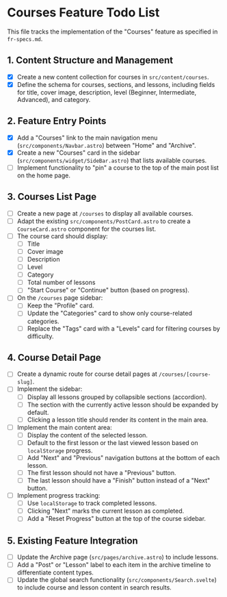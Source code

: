 # Courses Feature Todo List

This file tracks the implementation of the "Courses" feature as specified in `fr-specs.md`.

## 1. Content Structure and Management
- [x] Create a new content collection for courses in `src/content/courses`.
- [x] Define the schema for courses, sections, and lessons, including fields for title, cover image, description, level (Beginner, Intermediate, Advanced), and category.

## 2. Feature Entry Points
- [x] Add a "Courses" link to the main navigation menu (`src/components/Navbar.astro`) between "Home" and "Archive".
- [x] Create a new "Courses" card in the sidebar (`src/components/widget/SideBar.astro`) that lists available courses.
- [ ] Implement functionality to "pin" a course to the top of the main post list on the home page.

## 3. Courses List Page
- [ ] Create a new page at `/courses` to display all available courses.
- [ ] Adapt the existing `src/components/PostCard.astro` to create a `CourseCard.astro` component for the courses list.
- [ ] The course card should display:
    - [ ] Title
    - [ ] Cover image
    - [ ] Description
    - [ ] Level
    - [ ] Category
    - [ ] Total number of lessons
    - [ ] "Start Course" or "Continue" button (based on progress).
- [ ] On the `/courses` page sidebar:
    - [ ] Keep the "Profile" card.
    - [ ] Update the "Categories" card to show only course-related categories.
    - [ ] Replace the "Tags" card with a "Levels" card for filtering courses by difficulty.

## 4. Course Detail Page
- [ ] Create a dynamic route for course detail pages at `/courses/[course-slug]`.
- [ ] Implement the sidebar:
    - [ ] Display all lessons grouped by collapsible sections (accordion).
    - [ ] The section with the currently active lesson should be expanded by default.
    - [ ] Clicking a lesson title should render its content in the main area.
- [ ] Implement the main content area:
    - [ ] Display the content of the selected lesson.
    - [ ] Default to the first lesson or the last viewed lesson based on `localStorage` progress.
    - [ ] Add "Next" and "Previous" navigation buttons at the bottom of each lesson.
    - [ ] The first lesson should not have a "Previous" button.
    - [ ] The last lesson should have a "Finish" button instead of a "Next" button.
- [ ] Implement progress tracking:
    - [ ] Use `localStorage` to track completed lessons.
    - [ ] Clicking "Next" marks the current lesson as completed.
    - [ ] Add a "Reset Progress" button at the top of the course sidebar.

## 5. Existing Feature Integration
- [ ] Update the Archive page (`src/pages/archive.astro`) to include lessons.
- [ ] Add a "Post" or "Lesson" label to each item in the archive timeline to differentiate content types.
- [ ] Update the global search functionality (`src/components/Search.svelte`) to include course and lesson content in search results.
